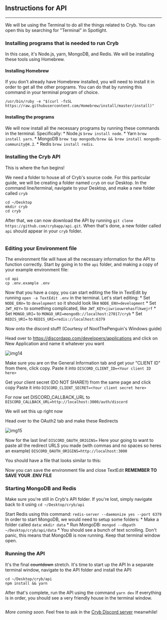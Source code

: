## Instructions for API
-------------------------------------------------------------------------------------
We will be using the Terminal to do all the things related to Cryb. You can open this by searching for "Terminal" in Spotlight.

### Installing programs that is needed to run Cryb
In this case, it's Node.js, yarn, MongoDB, and Redis. We will be installing these tools using Homebrew.

#### Installing Homebrew
If you don't already have Homebrew installed, you will need to install it in order to get all the other programs. You can do that by running this command in your terminal program of choice.
```
/usr/bin/ruby -e "$(curl -fsSL https://raw.githubusercontent.com/Homebrew/install/master/install)"
```
 
#### Installing the programs
We will now install all the necessary programs by running these commands in the terminal. Specifically:
     * Node.js `brew install node`.
     * Yarn `brew install yarn`.
     * MongoDB `brew tap mongodb/brew && brew install mongodb-community@4.2`.
     * Redis `brew install redis`.
 
### Installing the Cryb API
This is where the fun begins! 
 
We need a folder to house all of Cryb's source code. For this particular guide, we will be creating a folder named `cryb` on our Desktop.
In the command line/terminal, navigate to your Desktop, and make a new folder called `cryb`
```
cd ~/Desktop
mkdir cryb
cd cryb
```
After that, we can now download the API by running `git clone https://github.com/crybapp/api.git`. When that's done, a new folder called `api` should appear in your `cryb` folder.

<image goes here>

### Editing your Environment file
The environment file will have all the necessary information for the API to function correctly. 
Start by going in to the `api` folder, and making a copy of your example environment file:
```
cd api
cp .env.example .env
```
Now that you have a copy, you can start editing the file in TextEdit by running `open -a TextEdit .env` in the terminal.
Let's start editing:
    * Set `NODE_ENV=` to `development` so it should look like `NODE_ENV=development`
    * Set `JWT_KEY=` to something complicated, like `JWT_KEY=jiwriouwrehasflkwejrf`
    * Set `MONGO_URI=` to `MONGO_URI=mongodb://localhost:27017/cryb`
    * Set `REDIS_URI=` to `REDIS_URI=redis://localhost:6379`

Now onto the discord stuff! (Courtesy of NootThePenguin's Windows guide)

Head over to https://discordapp.com/developers/applications and click on New Application and name it whatever you want

![img14](https://i.imgur.com/tZ1m6Ba.png)

Make sure you are on the General Information tab and get your "CLIENT ID" from there, click copy.
Paste it into `DISCORD_CLIENT_ID=<Your client ID here>`
  
Get your client secret (DO NOT SHARE!!) from the same page and click copy
Paste it into `DISCORD_CLIENT_SECRET=<Your client secret here> `
  
For now set DISCORD_CALLBACK_URL to
`DISCORD_CALLBACK_URL=http://localhost:3000/auth/discord`

We will set this up right now

Head over to the OAuth2 tab and make these Redirects

![img15](https://i.imgur.com/ZpZOdka.png)

Now for the last line! 
`DISCORD_OAUTH_ORIGINS=`
Here your going to want to paste all the redirect URLS you made (with commas and no spaces so heres an example)
`DISCORD_OAUTH_ORIGINS=http://localhost:3000`

You should have a file that looks similar to this:
<image>

Now you can save the environment file and close TextEdit
**REMEMBER TO SAVE YOUR .ENV FILE**

### Starting MongoDB and Redis
Make sure you're still in Cryb's API folder. If you're lost, simply navigate back to it using `cd ~/Desktop/cryb/api`

Start Redis using this command: `redis-server --daemonize yes --port 6379`
In order to start MongoDB, we would need to setup some folders:
    * Make a folder called `data`: `mkdir data`
    * Run MongoDB: `mongod --dbpath ~/Desktop/cryb/api/data`
    * You should see a bunch of text scrolling. Don't panic, this means that MongoDB is now running. Keep that terminal window open.

### Running the API
It's the final ~~countdown~~ stretch. It's time to start up the API
In a separate terminal window, navigate to the API folder and install the API: 
```
cd ~/Desktop/cryb/api
npm install && yarn
```
After that's complete, run the API using the command `yarn dev`
If everything is in order, you should see a very friendly house in the terminal window.

<image>

_More coming soon._ Feel free to ask in the [Cryb Discord server](https://discord.gg/ShTATH4) meanwhile!
